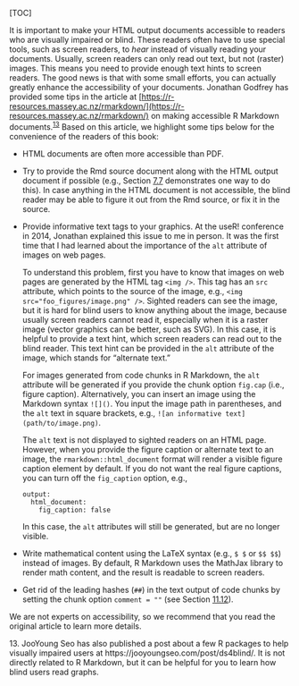[TOC]

It is important to make your HTML output documents accessible to readers who are visually impaired or blind. These readers often have to use special tools, such as screen readers, to _hear_ instead of visually reading your documents. Usually, screen readers can only read out text, but not (raster) images. This means you need to provide enough text hints to screen readers. The good news is that with some small efforts, you can actually greatly enhance the accessibility of your documents. Jonathan Godfrey has provided some tips in the article at [https://r-resources.massey.ac.nz/rmarkdown/](https://r-resources.massey.ac.nz/rmarkdown/) on making accessible R Markdown documents.<sup>[13](#fn13)</sup> Based on this article, we highlight some tips below for the convenience of the readers of this book:

*   HTML documents are often more accessible than PDF.

*   Try to provide the Rmd source document along with the HTML output document if possible (e.g., Section [7.7]($Embed-The-Rmd-Source-File-In-The-HTML-Output-File) demonstrates one way to do this). In case anything in the HTML document is not accessible, the blind reader may be able to figure it out from the Rmd source, or fix it in the source.

*   Provide informative text tags to your graphics. At the useR! conference in 2014, Jonathan explained this issue to me in person. It was the first time that I had learned about the importance of the `alt` attribute of images on web pages.

    To understand this problem, first you have to know that images on web pages are generated by the HTML tag `<img />`. This tag has an `src` attribute, which points to the source of the image, e.g., `<img src="foo_figures/image.png" />`. Sighted readers can see the image, but it is hard for blind users to know anything about the image, because usually screen readers cannot read it, especially when it is a raster image (vector graphics can be better, such as SVG). In this case, it is helpful to provide a text hint, which screen readers can read out to the blind reader. This text hint can be provided in the `alt` attribute of the image, which stands for “alternate text.”

    For images generated from code chunks in R Markdown, the `alt` attribute will be generated if you provide the chunk option `fig.cap` (i.e., figure caption). Alternatively, you can insert an image using the Markdown syntax `![]()`. You input the image path in parentheses, and the `alt` text in square brackets, e.g., `![an informative text](path/to/image.png)`.

    The `alt` text is not displayed to sighted readers on an HTML page. However, when you provide the figure caption or alternate text to an image, the `rmarkdown::html_document` format will render a visible figure caption element by default. If you do not want the real figure captions, you can turn off the `fig_caption` option, e.g.,

        output:
          html_document:
            fig_caption: false

    In this case, the `alt` attributes will still be generated, but are no longer visible.

*   Write mathematical content using the LaTeX syntax (e.g., `$ $` or `$$ $$`) instead of images. By default, R Markdown uses the MathJax library to render math content, and the result is readable to screen readers.

*   Get rid of the leading hashes (`##`) in the text output of code chunks by setting the chunk option `comment = ""` (see Section [11.12]($Remove-Leading-Hashes-In-Text-Output)).


We are not experts on accessibility, so we recommend that you read the original article to learn more details.

<div id="fn13">
13. JooYoung Seo has also published a post about a few R packages to help visually impaired users at https://jooyoungseo.com/post/ds4blind/. It is not directly related to R Markdown, but it can be helpful for you to learn how blind users read graphs.
</div>
